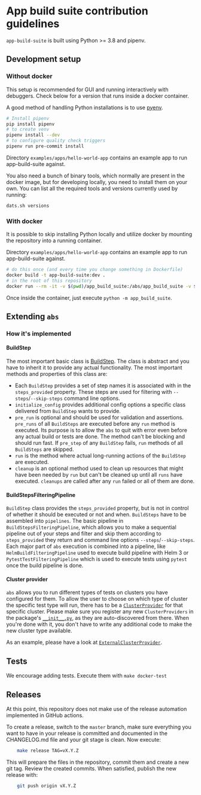# App build suite contribution guidelines

`app-build-suite` is built using Python >= 3.8 and pipenv.

## Development setup

### Without docker

This setup is recommended for GUI and running interactively with debuggers. Check below for a version that runs inside a
docker container.

A good method of handling Python installations is to use [pyenv](https://github.com/pyenv/pyenv).

```bash
# Install pipenv
pip install pipenv
# to create venv
pipenv install --dev
# to configure quality check triggers
pipenv run pre-commit install
```

Directory `examples/apps/hello-world-app` contains an example app to run app-build-suite against.

You also need a bunch of binary tools, which normally are present in the docker image, but for developing locally, you
need to install them on your own. You can list all the required tools and versions currently used by running:

```bash
dats.sh versions
```

### With docker

It is possible to skip installing Python locally and utilize docker by mounting the repository into a running container.

Directory `examples/apps/hello-world-app` contains an example app to run app-build-suite against.

```bash
# do this once (and every time you change something in Dockerfile)
docker build -t app-build-suite:dev .
# in the root of this repository
docker run --rm -it -v $(pwd)/app_build_suite:/abs/app_build_suite -v $(pwd):/abs/workdir --entrypoint /bin/bash app-build-suite:dev
```

Once inside the container, just execute `python -m app_build_suite`.

## Extending `abs`

### How it's implemented

#### BuildStep

The most important basic class is [BuildStep](../step_exec_lib/build_step.py). The class is abstract and you have to
inherit it to provide any actual functionality. The most important methods and properties of this class are:

* Each `BuildStep` provides a set of step names it is associated with in the `steps_provided` property. These steps are
  used for filtering with `--steps`/`--skip-steps` command line options.
* `initialize_config` provides additional config options a specific class delivered from `BuildStep`
  wants to provide.
* `pre_run` is optional and should be used for validation and assertions. `pre_runs` of all `BuildSteps` are executed
  before any `run` method is executed. Its purpose is to allow the `abs`
  to quit with error even before any actual build or tests are done. The method can't be blocking and should run fast.
  If `pre_step` of any `BuildStep` fails, `run` methods of all `BuildSteps` are skipped.
* `run` is the method where actual long-running actions of the `BuildStep` are executed.
* `cleanup` is an optional method used to clean up resources that might have been needed by `run` but can't be cleaned
  up until all `runs` have executed. `cleanups` are called after any `run` failed or all of them are done.

#### BuildStepsFilteringPipeline

`BuildStep` class provides the `steps_provided` property, but is not in control of whether it should be executed or not
and when. `BuildSteps` have to be assembled into `pipelines`. The basic pipeline in `BuildStepsFilteringPipeline`, which
allows you to make a sequential pipeline out of your steps and filter and skip them according to `steps_provided` they
return and command line options `--steps`/`--skip-steps`. Each major part of `abs` execution is combined into a
pipeline, like `HelmBuildFilteringPipeline` used to execute build pipeline with Helm 3 or `PytestTestFilteringPipeline`
which is used to execute tests using `pytest` once the build pipeline is done.

#### Cluster provider

`abs` allows you to run different types of tests on clusters you have configured for them. To allow the user to choose
on which type of cluster the specific test type will run, there has to be a
[`ClusterProvider`](../app_test_suite/cluster_providers/cluster_provider.py) for that specific cluster. Please make sure
you register any new `ClusterProviders` in the package's
[`__init__.py`](../app_test_suite/cluster_providers/__init__.py), as they are auto-discovered from there. When you're
done with it, you don't have to write any additional code to make the new cluster type available.

As an example, please have a look at
[`ExternalClusterProvider`](../app_test_suite/cluster_providers/external_cluster_provider.py).

## Tests

We encourage adding tests. Execute them with `make docker-test`

## Releases

At this point, this repository does not make use of the release automation implemented in GitHub actions.

To create a release, switch to the `master` branch, make sure everything you want to have in your release is committed
and documented in the CHANGELOG.md file and your git stage is clean. Now execute:

```bash
    make release TAG=vX.Y.Z
```

This will prepare the files in the repository, commit them and create a new git tag. Review the created commits. When
satisfied, publish the new release with:

```bash
    git push origin vX.Y.Z
```
